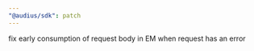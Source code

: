 ```yaml
---
"@audius/sdk": patch
---
```


fix early consumption of request body in EM when request has an error
